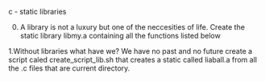 c - static libraries

0. A library is not a luxury but one of the neccesities of life.
Create the static library libmy.a containing all the functions listed below


1.Without libraries what have we? We have no past and no future
create a script caled create_script_lib.sh that creates a static called liaball.a from all the .c files that are current directory.


